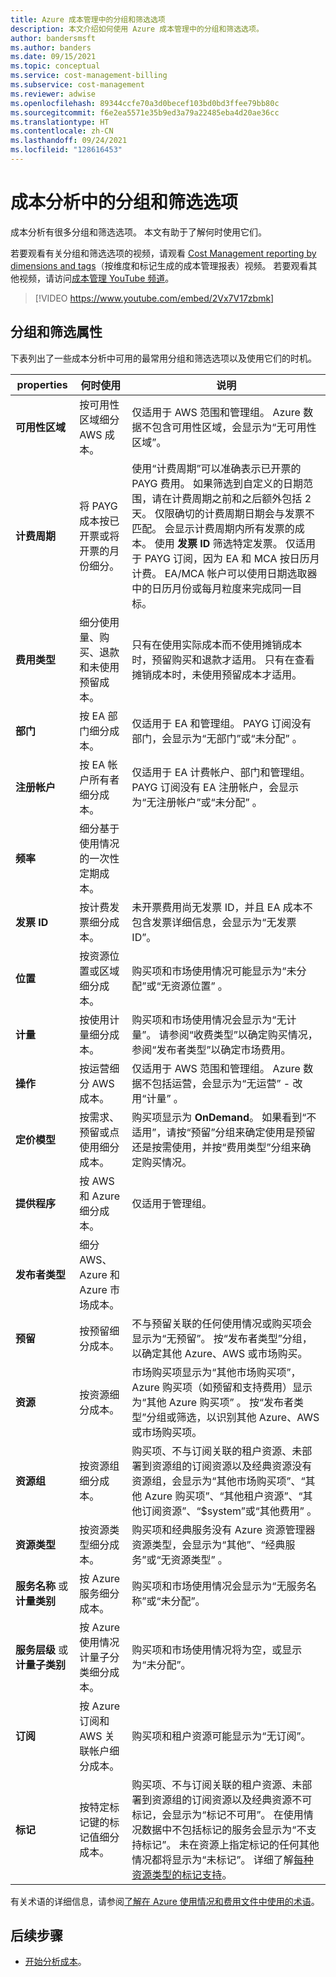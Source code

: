 ```yaml
---
title: Azure 成本管理中的分组和筛选选项
description: 本文介绍如何使用 Azure 成本管理中的分组和筛选选项。
author: bandersmsft
ms.author: banders
ms.date: 09/15/2021
ms.topic: conceptual
ms.service: cost-management-billing
ms.subservice: cost-management
ms.reviewer: adwise
ms.openlocfilehash: 89344ccfe70a3d0becef103bd0bd3ffee79bb80c
ms.sourcegitcommit: f6e2ea5571e35b9ed3a79a22485eba4d20ae36cc
ms.translationtype: HT
ms.contentlocale: zh-CN
ms.lasthandoff: 09/24/2021
ms.locfileid: "128616453"
---
```

# <a name="group-and-filter-options-in-cost-analysis"></a>成本分析中的分组和筛选选项

成本分析有很多分组和筛选选项。 本文有助于了解何时使用它们。

若要观看有关分组和筛选选项的视频，请观看 [Cost Management reporting by dimensions and tags](https://www.youtube.com/watch?v=2Vx7V17zbmk)（按维度和标记生成的成本管理报表）视频。 若要观看其他视频，请访问[成本管理 YouTube 频道](https://www.youtube.com/c/AzureCostManagement)。

>[!VIDEO https://www.youtube.com/embed/2Vx7V17zbmk]

## <a name="group-and-filter-properties"></a>分组和筛选属性

下表列出了一些成本分析中可用的最常用分组和筛选选项以及使用它们的时机。

| properties | 何时使用 | 说明 |
| --- | --- | --- |
| **可用性区域** | 按可用性区域细分 AWS 成本。 | 仅适用于 AWS 范围和管理组。 Azure 数据不包含可用性区域，会显示为“无可用性区域”。 |
| **计费周期** | 将 PAYG 成本按已开票或将开票的月份细分。 | 使用“计费周期”可以准确表示已开票的 PAYG 费用。 如果筛选到自定义的日期范围，请在计费周期之前和之后额外包括 2 天。 仅限确切的计费周期日期会与发票不匹配。 会显示计费周期内所有发票的成本。 使用 **发票 ID** 筛选特定发票。 仅适用于 PAYG 订阅，因为 EA 和 MCA 按日历月计费。 EA/MCA 帐户可以使用日期选取器中的日历月份或每月粒度来完成同一目标。 |
| **费用类型** | 细分使用量、购买、退款和未使用预留成本。 | 只有在使用实际成本而不使用摊销成本时，预留购买和退款才适用。 只有在查看摊销成本时，未使用预留成本才适用。 |
| **部门** | 按 EA 部门细分成本。 | 仅适用于 EA 和管理组。 PAYG 订阅没有部门，会显示为“无部门”或“未分配” 。 |
| **注册帐户** | 按 EA 帐户所有者细分成本。 | 仅适用于 EA 计费帐户、部门和管理组。 PAYG 订阅没有 EA 注册帐户，会显示为“无注册帐户”或“未分配” 。 |
| **频率** | 细分基于使用情况的一次性定期成本。 | |
| **发票 ID** | 按计费发票细分成本。 | 未开票费用尚无发票 ID，并且 EA 成本不包含发票详细信息，会显示为“无发票 ID”。  |
| **位置** | 按资源位置或区域细分成本。 | 购买项和市场使用情况可能显示为“未分配”或“无资源位置” 。 |
| **计量** | 按使用计量细分成本。 | 购买项和市场使用情况会显示为“无计量”。 请参阅“收费类型”以确定购买情况，参阅“发布者类型”以确定市场费用。 |
| **操作** | 按运营细分 AWS 成本。 | 仅适用于 AWS 范围和管理组。 Azure 数据不包括运营，会显示为“无运营” - 改用“计量” 。 |
| **定价模型** | 按需求、预留或点使用细分成本。 | 购买项显示为 **OnDemand**。 如果看到“不适用”，请按“预留”分组来确定使用是预留还是按需使用，并按“费用类型”分组来确定购买情况。
| **提供程序** | 按 AWS 和 Azure 细分成本。 | 仅适用于管理组。 |
| **发布者类型** | 细分 AWS、Azure 和 Azure 市场成本。 |  |
| **预留** | 按预留细分成本。 | 不与预留关联的任何使用情况或购买项会显示为“无预留”。 按“发布者类型”分组，以确定其他 Azure、AWS 或市场购买。 |
| **资源** | 按资源细分成本。 | 市场购买项显示为“其他市场购买项”，Azure 购买项（如预留和支持费用）显示为“其他 Azure 购买项” 。 按“发布者类型”分组或筛选，以识别其他 Azure、AWS 或市场购买项。 |
| **资源组** | 按资源组细分成本。 | 购买项、不与订阅关联的租户资源、未部署到资源组的订阅资源以及经典资源没有资源组，会显示为“其他市场购买项”、“其他 Azure 购买项”、“其他租户资源”、“其他订阅资源”、“$system”或“其他费用”     。 |
| **资源类型** | 按资源类型细分成本。 | 购买项和经典服务没有 Azure 资源管理器资源类型，会显示为“其他”、“经典服务”或“无资源类型”  。 |
| **服务名称** 或 **计量类别** | 按 Azure 服务细分成本。 | 购买项和市场使用情况会显示为“无服务名称”或“未分配”。 |
| **服务层级** 或 **计量子类别** | 按 Azure 使用情况计量子分类细分成本。 | 购买项和市场使用情况将为空，或显示为“未分配”。 |
| **订阅** | 按 Azure 订阅和 AWS 关联帐户细分成本。 | 购买项和租户资源可能显示为“无订阅”。 |
| **标记** | 按特定标记键的标记值细分成本。 | 购买项、不与订阅关联的租户资源、未部署到资源组的订阅资源以及经典资源不可标记，会显示为“标记不可用”。 在使用情况数据中不包括标记的服务会显示为“不支持标记”。 未在资源上指定标记的任何其他情况都将显示为“未标记”。 详细了解[每种资源类型的标记支持](../../azure-resource-manager/management/tag-support.md)。 |

有关术语的详细信息，请参阅[了解在 Azure 使用情况和费用文件中使用的术语](../understand/understand-usage.md)。

## <a name="next-steps"></a>后续步骤

- [开始分析成本](./quick-acm-cost-analysis.md)。
